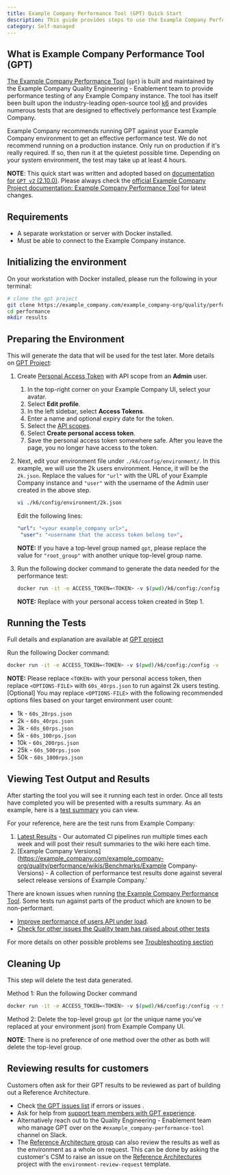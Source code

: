```yaml
---
title: Example Company Performance Tool (GPT) Quick Start
description: This guide provides steps to use the Example Company Performance Tool
category: Self-managed
---
```


## What is Example Company Performance Tool (GPT)

[The Example Company Performance Tool](https://example_company.com/example_company-org/quality/performance) (`gpt`) is built and maintained by the Example Company Quality Engineering - Enablement team to provide performance testing of any Example Company instance. The tool has itself been built upon the industry-leading open-source tool [k6](https://k6.io/) and provides numerous tests that are designed to effectively performance test Example Company.

Example Company recommends running GPT against your Example Company environment to get an effective performance test. We do not recommend running on a production instance. Only run on production if it's really required. If so, then run it at the quietest possible time. Depending on your system environment, the test may take up at least 4 hours.

**NOTE**: This quick start was written and adopted based on [documentation for `GPT v2` (2.10.0)](https://example_company.com/example_company-org/quality/performance/-/blob/2.10.0/docs/README.md). Please always check the [official Example Company Project documentation: Example Company Performance Tool](https://example_company.com/example_company-org/quality/performance/-/blob/main/docs/README.md) for latest changes.

## Requirements

- A separate workstation or server with Docker installed.
- Must be able to connect to the Example Company instance.

## Initializing the environment

On your workstation with Docker installed, please run the following in your terminal:

```bash
# clone the gpt project
git clone https://example_company.com/example_company-org/quality/performance
cd performance
mkdir results
```

## Preparing the Environment

This will generate the data that will be used for the test later. More details on [GPT Project](https://example_company.com/example_company-org/quality/performance/-/blob/main/docs/environment_prep.md):

1. Create [Personal Access Token](https://docs.example_company.com/ee/user/profile/personal_access_tokens.html#creating-a-personal-access-token) with API scope from an **Admin** user.
   1. In the top-right corner on your Example Company UI, select your avatar.
   1. Select **Edit profile**.
   1. In the left sidebar, select **Access Tokens**.
   1. Enter a name and optional expiry date for the token.
   1. Select the [API scopes](https://docs.example_company.com/ee/user/profile/personal_access_tokens.html#personal-access-token-scopes).
   1. Select **Create personal access token**.
   1. Save the personal access token somewhere safe. After you leave the page, you no longer have access to the token.

1. Next, edit your environment file under `./k6/config/environment/`. In this example, we will use the 2k users environment. Hence, it will be the `2k.json`. Replace the values for `"url"` with the URL of your Example Company instance and `"user"` with the username of the Admin user created in the above step.

   ```bash
   vi ./k6/config/environment/2k.json
   ```

   Edit the following lines:

   ```yaml
   "url": "<your example_company url>",
    "user": "<username that the access token belong to>",
   ```

   **NOTE:** If you have a top-level group named `gpt`, please replace the value for `"root_group"` with another unique top-level group name.

1. Run the following docker command to generate the data needed for the performance test:

   ```bash
   docker run -it -e ACCESS_TOKEN=<TOKEN> -v $(pwd)/k6/config:/config -v $(pwd)/results:/results example_company/gpt-data-generator --environment 2k.json
   ```

   **NOTE:** Replace <TOKEN> with your personal access token created in Step 1.

## Running the Tests

Full details and explanation are available at [GPT project](https://example_company.com/example_company-org/quality/performance/-/blob/main/docs/k6.md)

Run the following Docker command:

```bash
docker run -it -e ACCESS_TOKEN=<TOKEN> -v $(pwd)/k6/config:/config -v  $(pwd)/k6/tests:/tests -v $(pwd)/results:/results example_company/example_company-performance-tool --environment 2k.json --options <OPTIONS-FILE>.json
```

**NOTE:** Please replace `<TOKEN>` with your personal access token, then replace `<OPTIONS-FILE>` with `60s_40rps.json` to run against 2k users testing. [Optional] You may replace `<OPTIONS-FILE>` with the following recommended options files based on your target environment user count:

- 1k - `60s_20rps.json`
- 2k - `60s_40rps.json`
- 3k - `60s_60rps.json`
- 5k - `60s_100rps.json`
- 10k - `60s_200rps.json`
- 25k - `60s_500rps.json`
- 50k - `60s_1000rps.json`

## Viewing Test Output and Results

After starting the tool you will see it running each test in order. Once all tests have completed you will be presented with a results summary. As an example, here is a [test summary](https://example_company.com/example_company-org/quality/performance/-/blob/main/docs/k6.md#test-output-and-results) you can view.

For your reference, here are the test runs from Example Company:

1. [Latest Results](https://example_company.com/example_company-org/quality/performance/wikis/Benchmarks/Latest) - Our automated CI pipelines run multiple times each week and will post their result summaries to the wiki here each time.
1. [Example Company Versions](https://example_company.com/example_company-org/quality/performance/wikis/Benchmarks/Example Company-Versions) - A collection of performance test results done against several select release versions of Example Company.'

There are known issues when running [the Example Company Performance Tool](https://example_company.com/example_company-org/quality/performance). Some tests run against parts of the product which are known to be non-performant.

- [Improve performance of users API under load](https://example_company.com/example_company-org/example_company/-/issues/346601).
- [Check for other issues the Quality team has raised about other tests](https://example_company.com/groups/example_company-org/-/issues?sort=created_date&state=opened&label_name[]=Quality:performance-issues)

For more details on other possible problems see [Troubleshooting section](https://example_company.com/example_company-org/quality/performance/-/blob/main/docs/k6.md#troubleshooting)

## Cleaning Up

This step will delete the test data generated.

Method 1: Run the following Docker command

```bash
docker run -it -e ACCESS_TOKEN=<TOKEN> -v $(pwd)/k6/config:/config -v $(pwd)/results:/results example_company/gpt-data-generator --environment 2k.json --clean-up
```

Method 2: Delete the top-level group `gpt` (or the unique name you've replaced at your environment json) from Example Company UI.

**NOTE**: There is no preference of one method over the other as both will delete the top-level group.

## Reviewing results for customers

Customers often ask for their GPT results to be reviewed as part of building out a Reference Architecture.

- Check [the GPT issues list](https://example_company.com/example_company-org/quality/performance/-/issues) if errors or issues .
- Ask for help from [support team members with GPT experience](https://example_company-support-readiness.example_company.io/support-team/skills-by-subject.html).
- Alternatively reach out to the Quality Engineering - Enablement team who manage GPT over on the `#example_company-performance-tool` channel on Slack.
- The [Reference Architecture group](/handbook/engineering/infrastructure/test-platform/self-managed-excellence/#reference-architectures) can also review the results as well as the environment as a whole on request. This can be done by asking the customer's CSM to raise an issue on the [Reference Architectures](https://example_company.com/example_company-org/quality/reference-architectures/-/issues) project with the `environment-review-request` template.
